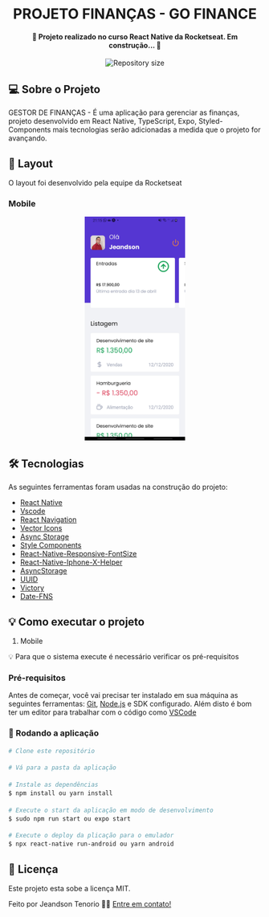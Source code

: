 <h1 align="center">
    PROJETO FINANÇAS - GO FINANCE
</h1>

<h4 align="center"> 
	🚧 Projeto realizado no curso React Native da Rocketseat. Em construção... 🚧
</h4>

<p align="center">
  <img alt="Repository size" src="https://img.shields.io/static/v1?label=Last%20commit&message=December&color=yellowgreen&style=for-the-badge&logo=Slack">
</p>

## 💻 Sobre o Projeto

GESTOR DE FINANÇAS - É uma aplicação para gerenciar as finanças, projeto desenvolvido em React Native, TypeScript, Expo, Styled-Components mais tecnologias serão adicionadas a medida que o projeto for avançando.

## 🎨 Layout

O layout foi desenvolvido pela equipe da Rocketseat 

### Mobile

<p align="center">
  <img alt="Fin" title="#Fin" src="https://raw.githubusercontent.com/jeandsontb/Projeto-React-Native-Finances/main/screen/finances.jpg" width="200px">
</p>

## 🛠 Tecnologias

As seguintes ferramentas foram usadas na construção do projeto:

- [React Native][react-native]
- [Vscode][vscode]
- [React Navigation][react-navigation]
- [Vector Icons][vector-icons]
- [Async Storage][asyncStorage]
- [Style Components][styled-components]
- [React-Native-Responsive-FontSize][reactresponsive]
- [React-Native-Iphone-X-Helper][iphonexhelper]
- [AsyncStorage][asyncstorage]
- [UUID][uuid]
- [Victory][victory]
- [Date-FNS][date]

## 💡 Como executar o projeto

1. Mobile 

💡 Para que o sistema execute é necessário verificar os pré-requisitos

### Pré-requisitos

Antes de começar, você vai precisar ter instalado em sua máquina as seguintes ferramentas:
[Git](https://git-scm.com), [Node.js][nodejs] e SDK configurado. 
Além disto é bom ter um editor para trabalhar com o código como [VSCode][vscode]

### 🧭 Rodando a aplicação

```bash
# Clone este repositório

# Vá para a pasta da aplicação 

# Instale as dependências
$ npm install ou yarn install

# Execute o start da aplicação em modo de desenvolvimento
$ sudo npm run start ou expo start

# Execute o deploy da plicação para o emulador
$ npx react-native run-android ou yarn android


```

## 📝 Licença
Este projeto esta sobe a licença MIT.

Feito por Jeandson Tenorio 👋🏽 [Entre em contato!](https://www.linkedin.com/in/jeandson/)

[nodejs]: https://nodejs.org/
[react-native]: https://reactnative.dev/
[yarn]: https://yarnpkg.com/
[vscode]: https://code.visualstudio.com/
[react-navigation]: https://reactnavigation.org/
[asyncStorage]: https://react-native-async-storage.github.io/async-storage/
[styled-components]: https://styled-components.com/docs/basics#installation
[calendar-picker]: https://github.com/stephy/CalendarPicker
[date-picker]: https://www.npmjs.com/package/react-native-date-picker
[image-picker]: https://github.com/react-native-image-picker/react-native-image-picker
[vector-icons]: https://github.com/oblador/react-native-vector-icons
[reactresponsive]:https://www.npmjs.com/package/react-native-responsive-fontsize
[iphonexhelper]:https://www.npmjs.com/package/react-native-iphone-x-helper
[asyncstorage]:https://docs.expo.dev/versions/latest/sdk/async-storage/
[uuid]:https://www.npmjs.com/package/react-native-uuid
[victory]:https://formidable.com/open-source/victory/docs/native/
[date]:https://date-fns.org/